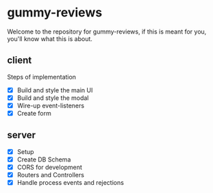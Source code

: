 # gummy-reviews

Welcome to the repository for gummy-reviews, if this is meant for you, you'll know what this is about.

## client

Steps of implementation

- [x] Build and style the main UI
- [x] Build and style the modal
- [x] Wire-up event-listeners
- [x] Create form

## server

- [x] Setup
- [x] Create DB Schema 
- [x] CORS for development
- [x] Routers and Controllers
- [x] Handle process events and rejections
